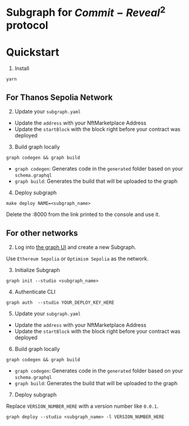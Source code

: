 <!--
 Copyright 2024 justin

 Licensed under the Apache License, Version 2.0 (the "License");
 you may not use this file except in compliance with the License.
 You may obtain a copy of the License at

     https://www.apache.org/licenses/LICENSE-2.0

 Unless required by applicable law or agreed to in writing, software
 distributed under the License is distributed on an "AS IS" BASIS,
 WITHOUT WARRANTIES OR CONDITIONS OF ANY KIND, either express or implied.
 See the License for the specific language governing permissions and
 limitations under the License.
-->

# Subgraph for $Commit-Reveal^2$ protocol

# Quickstart

1. Install

```
yarn
```

## For Thanos Sepolia Network

2. Update your `subgraph.yaml`

- Update the `address` with your NftMarketplace Address
- Update the `startBlock` with the block right before your contract was deployed

3. Build graph locally

```
graph codegen && graph build
```

- `graph codegen`: Generates code in the `generated` folder based on your `schema.graphql`
- `graph build`: Generates the build that will be uploaded to the graph

4. Deploy subgraph

```
make deploy NAME=<subgraph_name>
```

Delete the :8000 from the link printed to the console and use it.

## For other networks

2. Log into [the graph UI](https://thegraph.com/studio/subgraph) and create a new Subgraph.

Use `Ethereum Sepolia` or `Optimism Sepolia` as the network.

3. Initialize Subgraph

```
graph init --studio <subgraph_name>
```

4. Authenticate CLI

```
graph auth  --studio YOUR_DEPLOY_KEY_HERE
```

5. Update your `subgraph.yaml`

- Update the `address` with your NftMarketplace Address
- Update the `startBlock` with the block right before your contract was deployed

6. Build graph locally

```
graph codegen && graph build
```

- `graph codegen`: Generates code in the `generated` folder based on your `schema.graphql`
- `graph build`: Generates the build that will be uploaded to the graph

7. Deploy subgraph

Replace `VERSION_NUMBER_HERE` with a version number like `0.0.1`.

```
graph deploy --studio <subgraph_name> -l VERSION_NUMBER_HERE
```
